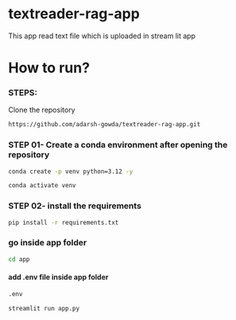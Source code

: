 # textreader-rag-app
This app read text file which is uploaded in stream lit app
# How to run?
### STEPS:

Clone the repository

```bash
https://github.com/adarsh-gowda/textreader-rag-app.git
```
### STEP 01- Create a conda environment after opening the repository

```bash
conda create -p venv python=3.12 -y
```

```bash
conda activate venv
```


### STEP 02- install the requirements
```bash
pip install -r requirements.txt
```

### go inside app folder
```bash
cd app
```

#### add .env file inside app folder
```bash
.env
```


```bash
streamlit run app.py
```

